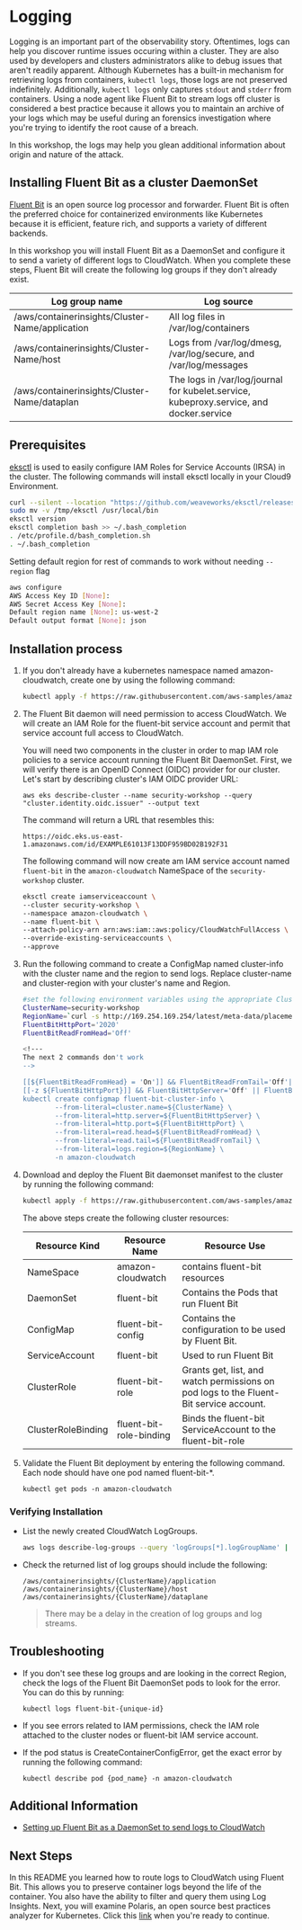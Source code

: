 # Logging
Logging is an important part of the observability story. Oftentimes, logs can help you discover runtime issues occuring within a cluster. They are also used by developers and clusters administrators alike to debug issues that aren't readily apparent. Although Kubernetes has a built-in mechanism for retrieving logs from containers, `kubectl logs`, those logs are not preserved indefinitely. Additionally, `kubectl logs` only captures `stdout` and `stderr` from containers. Using a node agent like Fluent Bit to stream logs off cluster is considered a best practice because it allows you to maintain an archive of your logs which may be useful during an forensics investigation where you're trying to identify the root cause of a breach. 

In this workshop, the logs may help you glean additional information about origin and nature of the attack. 

## Installing Fluent Bit as a cluster DaemonSet
[Fluent Bit](https://fluentbit.io/ "Fluent Bit Project") is an open source log processor and forwarder. Fluent Bit is often the preferred choice for containerized environments like Kubernetes because it is efficient, feature rich, and supports a variety of different backends. 

In this workshop you will install Fluent Bit as a DaemonSet and configure it to send a variety of different logs to CloudWatch. When you complete these steps, Fluent Bit will create the following log groups if they don't already exist.

| Log group name                                  | Log source                                                                              |
| ----------------------------------------------- | --------------------------------------------------------------------------------------- |
| /aws/containerinsights/Cluster-Name/application | All log files in /var/log/containers                                                    |
| /aws/containerinsights/Cluster-Name/host        | Logs from /var/log/dmesg, /var/log/secure, and /var/log/messages                        |
| /aws/containerinsights/Cluster-Name/dataplan    | The logs in /var/log/journal for kubelet.service, kubeproxy.service, and docker.service |

## Prerequisites
[eksctl](https://docs.aws.amazon.com/eks/latest/userguide/eksctl.html) is used to easily configure IAM Roles for Service Accounts (IRSA) in the cluster. The following commands will install eksctl locally in your Cloud9 Environment.

```bash
curl --silent --location "https://github.com/weaveworks/eksctl/releases/latest/download/eksctl_$(uname -s)_amd64.tar.gz" | tar xz -C /tmp
sudo mv -v /tmp/eksctl /usr/local/bin
eksctl version
eksctl completion bash >> ~/.bash_completion
. /etc/profile.d/bash_completion.sh
. ~/.bash_completion
```

Setting default region for rest of commands to work without needing `--region` flag 

```bash
aws configure
AWS Access Key ID [None]: 
AWS Secret Access Key [None]: 
Default region name [None]: us-west-2
Default output format [None]: json
```

## Installation process
1. If you don't already have a kubernetes namespace named amazon-cloudwatch, create one by using the following command:

    ```bash
    kubectl apply -f https://raw.githubusercontent.com/aws-samples/amazon-cloudwatch-container-insights/latest/k8s-deployment-manifest-templates/deployment-mode/daemonset/container-insights-monitoring/cloudwatch-namespace.yaml
    ```

<!--- We do not need this step if we create the OIDC endpoint as part of the bootstrapping process -->

2. The Fluent Bit daemon will need permission to access CloudWatch. We will create an IAM Role for the fluent-bit service account and permit that service account full access to CloudWatch.
    
    You will need two components in the cluster in order to map IAM role policies to a service account running the Fluent Bit DaemonSet. First, we will verify there is an OpenID Connect (OIDC) provider for our cluster. Let's start by describing cluster's IAM OIDC provider URL:
    
    ```
    aws eks describe-cluster --name security-workshop --query "cluster.identity.oidc.issuer" --output text
    ```

    The command will return a URL that resembles this: 
    
    ```
    https://oidc.eks.us-east-1.amazonaws.com/id/EXAMPLE61013F13DDF959BD02B192F31
    ```

    The following command will now create am IAM service account named `fluent-bit` in the `amazon-cloudwatch` NameSpace of the `security-workshop` cluster.
    
    ```bash
    eksctl create iamserviceaccount \
    --cluster security-workshop \
    --namespace amazon-cloudwatch \
    --name fluent-bit \
    --attach-policy-arn arn:aws:iam::aws:policy/CloudWatchFullAccess \
    --override-existing-serviceaccounts \
    --approve
    ```

3. Run the following command to create a ConfigMap named cluster-info with the cluster name and the region to send logs. Replace cluster-name and cluster-region with your cluster's name and Region.

    ```bash
    #set the following environment variables using the appropriate ClusterName and RegionName
    ClusterName=security-workshop
    RegionName=`curl -s http://169.254.169.254/latest/meta-data/placement/region`  
    FluentBitHttpPort='2020'
    FluentBitReadFromHead='Off'
    
    <!--- 
    The next 2 commands don't work 
    -->
    
    [[${FluentBitReadFromHead} = 'On']] && FluentBitReadFromTail='Off'|| FluentBitReadFromTail='On'
    [[-z ${FluentBitHttpPort}]] && FluentBitHttpServer='Off' || FluentBitHttpServer='On'
    kubectl create configmap fluent-bit-cluster-info \
            --from-literal=cluster.name=${ClusterName} \
            --from-literal=http.server=${FluentBitHttpServer} \
            --from-literal=http.port=${FluentBitHttpPort} \
            --from-literal=read.head=${FluentBitReadFromHead} \
            --from-literal=read.tail=${FluentBitReadFromTail} \
            --from-literal=logs.region=${RegionName} \
            -n amazon-cloudwatch
    ```

<!--- Set FluentBitHttpPort to 2020 and FluentBitReadFromHead to On -->

4. Download and deploy the Fluent Bit daemonset manifest to the cluster by running the following command:

    ```bash
    kubectl apply -f https://raw.githubusercontent.com/aws-samples/amazon-cloudwatch-container-insights/latest/k8s-deployment-manifest-templates/deployment-mode/daemonset/container-insights-monitoring/fluent-bit/fluent-bit.yaml
    ```
    
    The above steps create the following cluster resources:

    | Resource Kind      | Resource Name           | Resource Use                                                                           |
    | ------------------ | ----------------------- | -------------------------------------------------------------------------------------- |
    | NameSpace          | amazon-cloudwatch       | contains fluent-bit resources                                                          |
    | DaemonSet          | fluent-bit              | Contains the Pods that run Fluent Bit                                                  |
    | ConfigMap          | fluent-bit-config       | Contains the configuration to be used by Fluent Bit.                                   |
    | ServiceAccount     | fluent-bit              | Used to run Fluent Bit                                                                 |
    | ClusterRole        | fluent-bit-role         | Grants get, list, and watch permissions on pod logs to the Fluent-Bit service account. |
    | ClusterRoleBinding | fluent-bit-role-binding | Binds the fluent-bit ServiceAccount to the fluent-bit-role                             |

5. Validate the Fluent Bit deployment by entering the following command. Each node should have one pod named fluent-bit-\*.

    ```
    kubectl get pods -n amazon-cloudwatch
    ```

### Verifying Installation

- List the newly created CloudWatch LogGroups.

    ```bash
    aws logs describe-log-groups --query 'logGroups[*].logGroupName' | grep "container"
    ```

- Check the returned list of log groups should include the following:

    ```
    /aws/containerinsights/{ClusterName}/application
    /aws/containerinsights/{ClusterName}/host
    /aws/containerinsights/{ClusterName}/dataplane
    ```

    > There may be a delay in the creation of log groups and log streams.

## Troubleshooting

- If you don't see these log groups and are looking in the correct Region, check the logs of the Fluent Bit DaemonSet pods to look for the error. You can do this by running: 

    ```
    kubectl logs fluent-bit-{unique-id}
    ```

- If you see errors related to IAM permissions, check the IAM role attached to the cluster nodes or fluent-bit IAM service account.

- If the pod status is CreateContainerConfigError, get the exact error by running the following command:

    ```
    kubectl describe pod {pod_name} -n amazon-cloudwatch
    ```

## Additional Information

- [Setting up Fluent Bit as a DaemonSet to send logs to CloudWatch](https://docs.aws.amazon.com/AmazonCloudWatch/latest/monitoring/Container-Insights-setup-logs-FluentBit.html)

## Next Steps
In this README you learned how to route logs to CloudWatch using Fluent Bit. This allows you to preserve container logs beyond the life of the container. You also have the ability to filter and query them using Log Insights. Next, you will examine Polaris, an open source best practices analyzer for Kubernetes. Click this [link](./polaris-installation.md) when you're ready to continue. 
